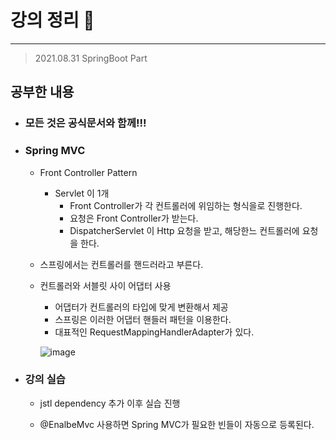 # 강의 정리 🚀
___

> 2021.08.31 SpringBoot Part

## 공부한 내용

- ### 모든 것은 공식문서와 함께!!! ###

- ### Spring MVC ###
    - Front Controller Pattern
        - Servlet 이 1개
            - Front Controller가 각 컨트롤러에 위임하는 형식을로 진행한다. 
            - 요청은 Front Controller가 받는다.
            - DispatcherServlet 이 Http 요청을 받고, 해당한느 컨트롤러에 요청을 한다.
        
    - 스프링에서는 컨트롤러를 핸드러라고 부른다.
    - 컨트롤러와 서블릿 사이 어댑터 사용
        - 어댑터가 컨트롤러의 타입에 맞게 변환해서 제공
        - 스프링은 이러한 어댑터 핸들러 패턴을 이용한다.
        - 대표적인 RequestMappingHandlerAdapter가 있다.

        ![image](https://user-images.githubusercontent.com/73347933/131448167-b0b8a741-3bcb-4aa3-9396-26e68c653d7a.png)

- ### 강의 실습 ###
    - jstl dependency 추가 이후 실습 진행

    - @EnalbeMvc 사용하면 Spring MVC가 필요한 빈들이 자동으로 등록된다.


